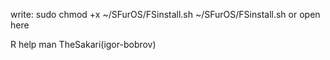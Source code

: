 ﻿write: sudo chmod +x ~/SFurOS/FSinstall.sh 
~/SFurOS/FSinstall.sh
or open here

R help man TheSakari(igor-bobrov)

